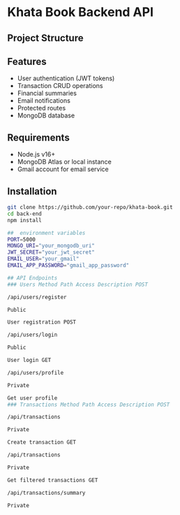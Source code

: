 # Khata Book Backend API

## Project Structure


## Features
- User authentication (JWT tokens)
- Transaction CRUD operations
- Financial summaries
- Email notifications
- Protected routes
- MongoDB database

## Requirements
- Node.js v16+
- MongoDB Atlas or local instance
- Gmail account for email service

## Installation
```bash
git clone https://github.com/your-repo/khata-book.git
cd back-end
npm install

##  environment variables
PORT=5000
MONGO_URI="your_mongodb_uri"
JWT_SECRET="your_jwt_secret"
EMAIL_USER="your_gmail"
EMAIL_APP_PASSWORD="gmail_app_password"

## API Endpoints
### Users Method Path Access Description POST

/api/users/register

Public

User registration POST

/api/users/login

Public

User login GET

/api/users/profile

Private

Get user profile
### Transactions Method Path Access Description POST

/api/transactions

Private

Create transaction GET

/api/transactions

Private

Get filtered transactions GET

/api/transactions/summary

Private
